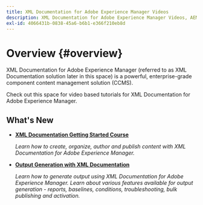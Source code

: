 ```yaml
---
title: XML Documentation for Adobe Experience Manager Videos
description: XML Documentation for Adobe Experience Manager Videos, AEM XML Add-on, AEM XML Plugin, AEM DoX, and AEM Dox
exl-id: 4066431b-0838-45a6-b6b1-e366f210eb8d
---
```

# Overview {#overview}

XML Documentation for Adobe Experience Manager (referred to as XML Documentation solution later in this space) is a powerful, enterprise-grade component content management solution (CCMS). 

Check out this space for video based tutorials for XML Documentation for Adobe Experience Manager. 

## What's New

* **[XML Documentation Getting Started Course](course-1/overview.md)**

    *Learn how to create, organize, author and publish content with XML Documentation for Adobe Experience Manager.*

* **[Output Generation with XML Documentation](course-2/overview.md)**

    *Learn how to generate output using XML Documentation for Adobe Experience Manager. Learn about various features available for output generation - reports, baselines, conditions, troubleshooting, bulk publishing and activation.*
